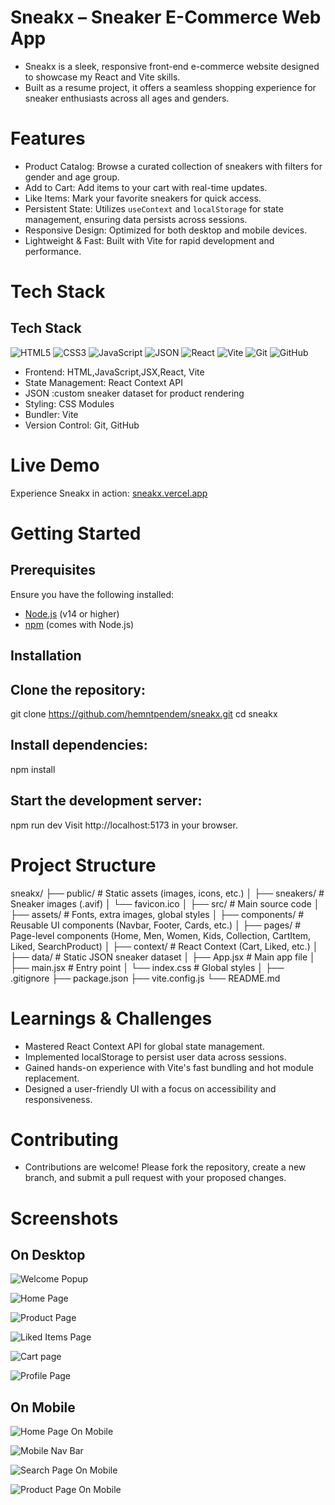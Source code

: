 # Sneakx – Sneaker E-Commerce Web App

- Sneakx is a sleek, responsive front-end e-commerce website designed to showcase my React and Vite skills. 
- Built as a resume project, it offers a seamless shopping experience for sneaker enthusiasts across all ages and genders.


# Features

- Product Catalog: Browse a curated collection of sneakers with filters for gender and age group.
- Add to Cart: Add items to your cart with real-time updates.
- Like Items: Mark your favorite sneakers for quick access.
- Persistent State: Utilizes `useContext` and `localStorage` for state management, ensuring data persists across sessions.
- Responsive Design: Optimized for both desktop and mobile devices.
- Lightweight & Fast: Built with Vite for rapid development and performance.


# Tech Stack

## Tech Stack

![HTML5](https://img.shields.io/badge/HTML5-E34F26?style=for-the-badge&logo=html5&logoColor=white)
![CSS3](https://img.shields.io/badge/CSS3-1572B6?style=for-the-badge&logo=css3&logoColor=white)
![JavaScript](https://img.shields.io/badge/JavaScript-F7DF1E?style=for-the-badge&logo=javascript&logoColor=black)
![JSON](https://img.shields.io/badge/JSON-000000?style=for-the-badge&logo=json&logoColor=white)
![React](https://img.shields.io/badge/React-20232A?style=for-the-badge&logo=react&logoColor=61DAFB)
![Vite](https://img.shields.io/badge/Vite-B73BFE?style=for-the-badge&logo=vite&logoColor=FFD62E)
![Git](https://img.shields.io/badge/Git-F05032?style=for-the-badge&logo=git&logoColor=white)
![GitHub](https://img.shields.io/badge/GitHub-181717?style=for-the-badge&logo=github&logoColor=white)

- Frontend: HTML,JavaScript,JSX,React, Vite
- State Management: React Context API
- JSON :custom sneaker dataset for product rendering
- Styling: CSS Modules
- Bundler: Vite
- Version Control: Git, GitHub


# Live Demo

Experience Sneakx in action: [sneakx.vercel.app](https://sneakx.vercel.app)


# Getting Started
## Prerequisites

Ensure you have the following installed:

- [Node.js](https://nodejs.org/) (v14 or higher)
- [npm](https://www.npmjs.com/) (comes with Node.js)

## Installation

## Clone the repository:
git clone https://github.com/hemntpendem/sneakx.git
cd sneakx

## Install dependencies:
npm install

## Start the development server:
npm run dev
Visit http://localhost:5173 in your browser.

# Project Structure
sneakx/
├── public/              # Static assets (images, icons, etc.)
│   ├── sneakers/        # Sneaker images (.avif)
│   └── favicon.ico
│
├── src/                 # Main source code
│   ├── assets/          # Fonts, extra images, global styles
│   ├── components/      # Reusable UI components (Navbar, Footer, Cards, etc.)
│   ├── pages/           # Page-level components (Home, Men, Women, Kids, Collection, CartItem, Liked, SearchProduct)
│   ├── context/         # React Context (Cart, Liked, etc.)
│   ├── data/            # Static JSON sneaker dataset
│   ├── App.jsx          # Main app file
│   ├── main.jsx         # Entry point
│   └── index.css        # Global styles
│
├── .gitignore
├── package.json
├── vite.config.js
└── README.md

# Learnings & Challenges

- Mastered React Context API for global state management.
- Implemented localStorage to persist user data across sessions.
- Gained hands-on experience with Vite's fast bundling and hot module replacement.
- Designed a user-friendly UI with a focus on accessibility and responsiveness.

# Contributing

- Contributions are welcome! Please fork the repository, create a new branch, and submit a pull request with your proposed changes.

# Screenshots

## On Desktop

![Welcome Popup](https://github.com/user-attachments/assets/84c0d3fa-dd1b-475a-a0fd-9f601db1b32b)

![Home Page](https://github.com/user-attachments/assets/4945788a-724a-4ac4-95c0-37cd5254eafe)

![Product Page](https://github.com/user-attachments/assets/ca232eea-1d22-4bc3-9b39-371f6ee5aac2)

![Liked Items Page](https://github.com/user-attachments/assets/79beb7e7-019f-4be2-8203-228f3f4fdd9e)

![Cart page](https://github.com/user-attachments/assets/bd5486f0-a53b-4cf5-a86b-48caecf69c88)

![Profile Page](https://github.com/user-attachments/assets/dc2e5930-f0c2-4eaa-ad87-50a8c2d4779d)


## On Mobile

![Home Page On Mobile](https://github.com/user-attachments/assets/e2c535bf-327b-4064-b880-e8686b872e4d)

![Mobile Nav Bar](https://github.com/user-attachments/assets/220f7f73-307c-418c-93fe-360bba26df89)

![Search Page On Mobile](https://github.com/user-attachments/assets/ea6a9e21-c75e-4d5c-8dd9-10cb20f84c35)

![Product Page On Mobile](https://github.com/user-attachments/assets/c04186fc-a5f8-4450-95c6-e2513581847e)






